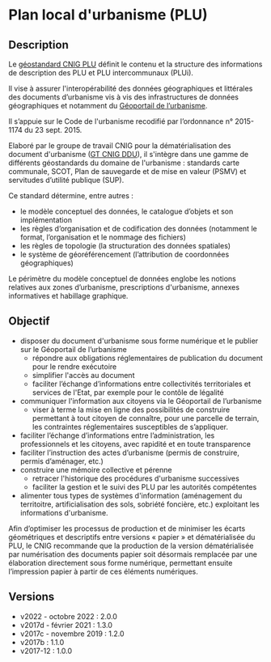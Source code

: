 # Plan local d'urbanisme (PLU)

## Description

Le [géostandard CNIG PLU](https://cnig.gouv.fr/ressources-dematerialisation-documents-d-urbanisme-a2732.html) définit le contenu et la structure des informations de description des PLU et PLU intercommunaux (PLUi).

Il vise à assurer l'interopérabilité des données géographiques et littérales des documents d’urbanisme vis à vis des infrastructures de données géographiques et notamment du [Géoportail de l’urbanisme](https://www.geoportail-urbanisme.gouv.fr/).

Il s’appuie sur le Code de l'urbanisme recodifié par l’ordonnance n° 2015-1174 du 23 sept. 2015.

Elaboré par le groupe de travail CNIG pour la dématérialisation des document d'urbanisme ([GT CNIG DDU](https://cnig.gouv.fr/gt-ddu-a2918.html)), il s'intègre dans une gamme de différents géostandards du domaine de l'urbanisme : standards carte communale, SCOT, Plan de sauvegarde et de mise en valeur (PSMV) et servitudes d’utilité publique (SUP).

Ce standard détermine, entre autres :
- le modèle conceptuel des données, le catalogue d’objets et son implémentation
- les règles d’organisation et de codification des données (notamment le format, l’organisation et le nommage des fichiers)
- les règles de topologie (la structuration des données spatiales)
- le système de géoréférencement (l’attribution de coordonnées géographiques)

Le périmètre du modèle conceptuel de données englobe les notions relatives aux zones d’urbanisme, prescriptions d'urbanisme, annexes informatives et habillage graphique.

## Objectif

- disposer du document d'urbanisme sous forme numérique et le publier sur le Géoportail de l’urbanisme
  - répondre aux obligations réglementaires de publication du document pour le rendre exécutoire
  - simplifier l'accès au document
  - faciliter l’échange d’informations entre collectivités territoriales et services de l'Etat, par exemple pour le contôle de légalité
- communiquer l'information aux citoyens via le Géoportail de l’urbanisme
  - viser à terme la mise en ligne des possibilités de construire permettant à tout citoyen de connaître, pour une parcelle de terrain, les contraintes réglementaires susceptibles de s’appliquer.
- faciliter l’échange d’informations entre l’administration, les professionnels et les citoyens, avec rapidité et en toute transparence
- faciliter l’instruction des actes d’urbanisme (permis de construire, permis d’aménager, etc.)
- construire une mémoire collective et pérenne
  - retracer l'historique des procédures d'urbanisme successives
  - faciliter la gestion et le suivi des PLU par les autorités compétentes
- alimenter tous types de systèmes d'information (aménagement du territoitre, artificialisation des sols, sobriété foncière, etc.) exploitant les informations d'urbanisme.

Afin d’optimiser les processus de production et de minimiser les écarts géométriques et descriptifs entre versions « papier » et dématérialisée du PLU, le CNIG recommande que la production de la version dématérialisée par numérisation des documents papier soit désormais remplacée par une élaboration directement sous forme numérique, permettant ensuite l’impression papier à partir de ces éléments numériques.

## Versions
- v2022 - octobre 2022 : 2.0.0
- v2017d - février 2021 : 1.3.0
- v2017c - novembre 2019 : 1.2.0
- v2017b : 1.1.0
- v2017-12 : 1.0.0
